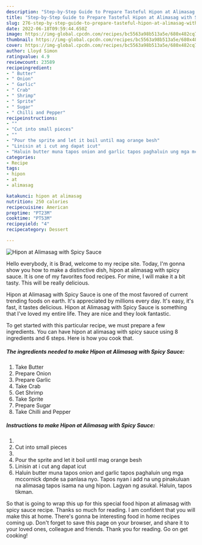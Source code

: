 ```yaml
---
description: "Step-by-Step Guide to Prepare Tasteful Hipon at Alimasag with Spicy Sauce"
title: "Step-by-Step Guide to Prepare Tasteful Hipon at Alimasag with Spicy Sauce"
slug: 276-step-by-step-guide-to-prepare-tasteful-hipon-at-alimasag-with-spicy-sauce
date: 2022-06-18T09:59:44.650Z
image: https://img-global.cpcdn.com/recipes/bc5563a98b513a5e/680x482cq70/hipon-at-alimasag-with-spicy-sauce-recipe-main-photo.jpg
thumbnail: https://img-global.cpcdn.com/recipes/bc5563a98b513a5e/680x482cq70/hipon-at-alimasag-with-spicy-sauce-recipe-main-photo.jpg
cover: https://img-global.cpcdn.com/recipes/bc5563a98b513a5e/680x482cq70/hipon-at-alimasag-with-spicy-sauce-recipe-main-photo.jpg
author: Lloyd Simon
ratingvalue: 4.9
reviewcount: 23589
recipeingredient:
- " Butter"
- " Onion"
- " Garlic"
- " Crab"
- " Shrimp"
- " Sprite"
- " Sugar"
- " Chilli and Pepper"
recipeinstructions:
- ""
- "Cut into small pieces"
- ""
- "Pour the sprite and let it boil until mag orange besh"
- "Linisin at i cut ang dapat icut"
- "Haluin butter muna tapos onion and garlic tapos paghaluin ung mga mccornick dpnde sa panlasa nyo. Tapos nyan i add na ung pinakuluan na alimasag tapos isama na ung hipon. Lagyan ng asukal. Haluin, tapos tikman."
categories:
- Recipe
tags:
- hipon
- at
- alimasag

katakunci: hipon at alimasag 
nutrition: 250 calories
recipecuisine: American
preptime: "PT23M"
cooktime: "PT53M"
recipeyield: "4"
recipecategory: Dessert

---
```



![Hipon at Alimasag with Spicy Sauce](https://img-global.cpcdn.com/recipes/bc5563a98b513a5e/680x482cq70/hipon-at-alimasag-with-spicy-sauce-recipe-main-photo.jpg)

Hello everybody, it is Brad, welcome to my recipe site. Today, I'm gonna show you how to make a distinctive dish, hipon at alimasag with spicy sauce. It is one of my favorites food recipes. For mine, I will make it a bit tasty. This will be really delicious.



Hipon at Alimasag with Spicy Sauce is one of the most favored of current trending foods on earth. It's appreciated by millions every day. It's easy, it's fast, it tastes delicious. Hipon at Alimasag with Spicy Sauce is something that I've loved my entire life. They are nice and they look fantastic.


To get started with this particular recipe, we must prepare a few ingredients. You can have hipon at alimasag with spicy sauce using 8 ingredients and 6 steps. Here is how you cook that.

<!--inarticleads1-->

##### The ingredients needed to make Hipon at Alimasag with Spicy Sauce:

1. Take  Butter
1. Prepare  Onion
1. Prepare  Garlic
1. Take  Crab
1. Get  Shrimp
1. Take  Sprite
1. Prepare  Sugar
1. Take  Chilli and Pepper




<!--inarticleads2-->

##### Instructions to make Hipon at Alimasag with Spicy Sauce:

1. 
1. Cut into small pieces
1. 
1. Pour the sprite and let it boil until mag orange besh
1. Linisin at i cut ang dapat icut
1. Haluin butter muna tapos onion and garlic tapos paghaluin ung mga mccornick dpnde sa panlasa nyo. Tapos nyan i add na ung pinakuluan na alimasag tapos isama na ung hipon. Lagyan ng asukal. Haluin, tapos tikman.




So that is going to wrap this up for this special food hipon at alimasag with spicy sauce recipe. Thanks so much for reading. I am confident that you will make this at home. There's gonna be interesting food in home recipes coming up. Don't forget to save this page on your browser, and share it to your loved ones, colleague and friends. Thank you for reading. Go on get cooking!
